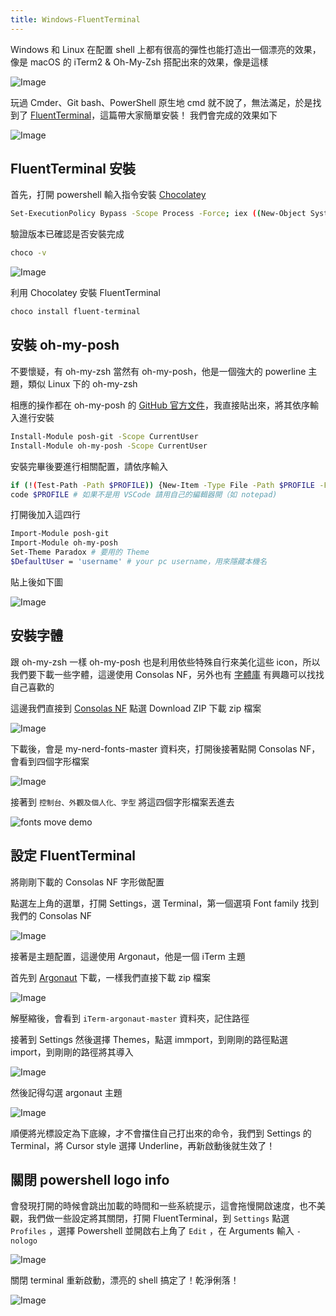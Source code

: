 ```yaml
---
title: Windows-FluentTerminal
---
```

Windows 和 Linux 在配置 shell 上都有很高的彈性也能打造出一個漂亮的效果，像是 macOS 的 iTerm2 & Oh-My-Zsh 搭配出來的效果，像是這樣

![Image](https://i.imgur.com/4BXtycS.png)

玩過 Cmder、Git bash、PowerShell 原生地 cmd 就不說了，無法滿足，於是找到了 [FluentTerminal](https://github.com/felixse/FluentTerminal)，這篇帶大家簡單安裝！
我們會完成的效果如下

![Image](https://i.imgur.com/4xq94rP.png)

##  FluentTerminal 安裝

首先，打開 powershell 輸入指令安裝 [Chocolatey](https://chocolatey.org/install)

``` bash
Set-ExecutionPolicy Bypass -Scope Process -Force; iex ((New-Object System.Net.WebClient).DownloadString('https://chocolatey.org/install.ps1')); choco feature enable -n allowGlobalConfirmation
```

驗證版本已確認是否安裝完成

``` bash
choco -v
```

![Image](https://i.imgur.com/DaUN1TA.png)

利用 Chocolatey 安裝 FluentTerminal

``` bash
choco install fluent-terminal
```

## 安裝  oh-my-posh

不要懷疑，有 oh-my-zsh 當然有 oh-my-posh，他是一個強大的 powerline 主題，類似 Linux 下的 oh-my-zsh

相應的操作都在 oh-my-posh 的 [GitHub 官方文件](https://github.com/JanDeDobbeleer/oh-my-posh)，我直接貼出來，將其依序輸入進行安裝

``` bash
Install-Module posh-git -Scope CurrentUser
Install-Module oh-my-posh -Scope CurrentUser
```

安裝完畢後要進行相關配置，請依序輸入

``` bash
if (!(Test-Path -Path $PROFILE)) {New-Item -Type File -Path $PROFILE -Force}
code $PROFILE # 如果不是用 VSCode 請用自己的編輯器開（如 notepad)
```

打開後加入這四行

``` bash
Import-Module posh-git
Import-Module oh-my-posh
Set-Theme Paradox # 要用的 Theme
$DefaultUser = 'username' # your pc username，用來隱藏本機名
```

貼上後如下圖

![Image](https://i.imgur.com/GsANGlQ.png)

## 安裝字體

跟 oh-my-zsh 一樣 oh-my-posh 也是利用依些特殊自行來美化這些 icon，所以我們要下載一些字體，這邊使用 Consolas NF，另外也有 [字體庫](https://github.com/powerline/fonts) 有興趣可以找找自己喜歡的

這邊我們直接到 [Consolas NF](https://github.com/whitecolor/my-nerd-fonts) 點選 Download ZIP 下載 zip 檔案

![Image](https://i.imgur.com/cs9by7e.png)

下載後，會是 my-nerd-fonts-master 資料夾，打開後接著點開 Consolas NF，會看到四個字形檔案

![Image](https://i.imgur.com/0vjqP6r.png)

接著到 `控制台、外觀及個人化、字型` 將這四個字形檔案丟進去

![fonts move demo](https://i.imgur.com/jst4kgp.gif)

## 設定 FluentTerminal

將剛剛下載的 Consolas NF 字形做配置

點選左上角的選單，打開 Settings，選 Terminal，第一個選項 Font family 找到我們的 Consolas NF

![Image](https://i.imgur.com/7kwIMW6.png)

接著是主題配置，這邊使用 Argonaut，他是一個 iTerm 主題

首先到 [Argonaut](https://github.com/effkay/iTerm-argonaut/) 下載，一樣我們直接下載 zip 檔案

![Image](https://i.imgur.com/UhRvHgx.png)

解壓縮後，會看到 `iTerm-argonaut-master` 資料夾，記住路徑

接著到 Settings 然後選擇 Themes，點選 immport，到剛剛的路徑點選 import，到剛剛的路徑將其導入

![Image](https://i.imgur.com/fdBHcDs.png)

然後記得勾選 argonaut 主題

![Image](https://i.imgur.com/p3gcL69.png)

順便將光標設定為下底線，才不會擋住自己打出來的命令，我們到 Settings 的 Terminal，將 Cursor style 選擇 Underline，再新啟動後就生效了！

## 關閉 powershell logo info

會發現打開的時候會跳出加載的時間和一些系統提示，這會拖慢開啟速度，也不美觀，我們做一些設定將其關閉，打開 FluentTerminal，到 `Settings` 點選 `Profiles` ，選擇 Powershell 並開啟右上角了 `Edit` ，在 Arguments 輸入 `-nologo`

![Image](https://i.imgur.com/weURH1m.png)

關閉 terminal 重新啟動，漂亮的 shell 搞定了！乾淨俐落！

![Image](https://i.imgur.com/7yiIiei.png)
